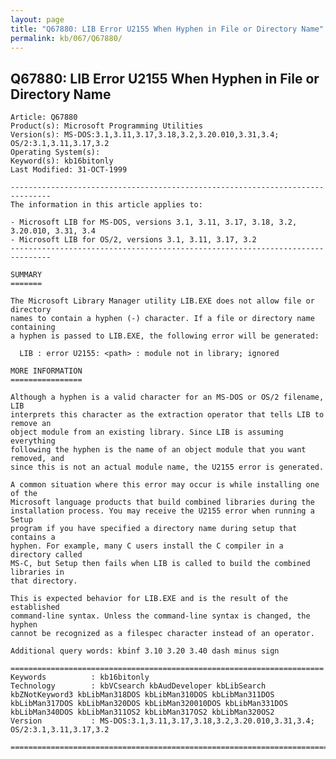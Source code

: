 ```yaml
---
layout: page
title: "Q67880: LIB Error U2155 When Hyphen in File or Directory Name"
permalink: kb/067/Q67880/
---
```


## Q67880: LIB Error U2155 When Hyphen in File or Directory Name

	Article: Q67880
	Product(s): Microsoft Programming Utilities
	Version(s): MS-DOS:3.1,3.11,3.17,3.18,3.2,3.20.010,3.31,3.4; OS/2:3.1,3.11,3.17,3.2
	Operating System(s): 
	Keyword(s): kb16bitonly
	Last Modified: 31-OCT-1999
	
	-------------------------------------------------------------------------------
	The information in this article applies to:
	
	- Microsoft LIB for MS-DOS, versions 3.1, 3.11, 3.17, 3.18, 3.2, 3.20.010, 3.31, 3.4 
	- Microsoft LIB for OS/2, versions 3.1, 3.11, 3.17, 3.2 
	-------------------------------------------------------------------------------
	
	SUMMARY
	=======
	
	The Microsoft Library Manager utility LIB.EXE does not allow file or directory
	names to contain a hyphen (-) character. If a file or directory name containing
	a hyphen is passed to LIB.EXE, the following error will be generated:
	
	  LIB : error U2155: <path> : module not in library; ignored
	
	MORE INFORMATION
	================
	
	Although a hyphen is a valid character for an MS-DOS or OS/2 filename, LIB
	interprets this character as the extraction operator that tells LIB to remove an
	object module from an existing library. Since LIB is assuming everything
	following the hyphen is the name of an object module that you want removed, and
	since this is not an actual module name, the U2155 error is generated.
	
	A common situation where this error may occur is while installing one of the
	Microsoft language products that build combined libraries during the
	installation process. You may receive the U2155 error when running a Setup
	program if you have specified a directory name during setup that contains a
	hyphen. For example, many C users install the C compiler in a directory called
	MS-C, but Setup then fails when LIB is called to build the combined libraries in
	that directory.
	
	This is expected behavior for LIB.EXE and is the result of the established
	command-line syntax. Unless the command-line syntax is changed, the hyphen
	cannot be recognized as a filespec character instead of an operator.
	
	Additional query words: kbinf 3.10 3.20 3.40 dash minus sign
	
	======================================================================
	Keywords          : kb16bitonly 
	Technology        : kbVCsearch kbAudDeveloper kbLibSearch kbZNotKeyword3 kbLibMan318DOS kbLibMan310DOS kbLibMan311DOS kbLibMan317DOS kbLibMan320DOS kbLibMan320010DOS kbLibMan331DOS kbLibMan340DOS kbLibMan311OS2 kbLibMan317OS2 kbLibMan320OS2
	Version           : MS-DOS:3.1,3.11,3.17,3.18,3.2,3.20.010,3.31,3.4; OS/2:3.1,3.11,3.17,3.2
	
	=============================================================================
	
